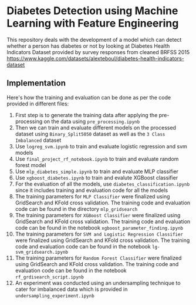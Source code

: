 # Diabetes Detection using Machine Learning with Feature Engineering

This repository deals with the development of a model which can detect whether a person has diabetes or not by looking at Diabetes Health Indicators Dataset provided by survey responses from cleaned BRFSS 2015
https://www.kaggle.com/datasets/alexteboul/diabetes-health-indicators-dataset

## Implementation
Here's how the training and evaluation can be done as per the code provided in different files:

1. First step is to generate the training data after applying the pre-processing on the data using `pre_processing.ipynb`
2. Then we can train and evaluate different models on the processed dataset using `Binary_Split5050` dataset as well as the `3 Class Imbalanced` dataset
3. Use `logreg_svm.ipynb` to train and evaluate logistic regression and svm models
4. Use `final_project_rf_notebook.ipynb` to train and evaluate random forest model
5. Use `mlp_diabetes_simple.ipynb` to train and evaluate MLP classifier
6. Use `xgboost_diabetes.ipynb` to train and evalute XGBoost classifier
7. For the evaluation of all the models, use `diabetes_classification.ipynb` since it includes training and evaluation code for all the models
8. The training parameters for `MLP Classifier` were finalized using GridSearch and KFold cross validation. The training code and evaluation code can be found in the directory `mlp_gridsearch`
9. The training parameters for `XGBoost Classifier` were finalized using GridSearch and KFold cross validation. The training code and evaluation code can be found in the notebook `xgboost_parameter_finding.ipynb`
10. The training parameters for `SVM and Logistic Regression Classifier` were finalized using GridSearch and KFold cross validation. The training code and evaluation code can be found in the notebook `lg-svm_gridsearch.ipynb`
11. The training parameters for `Random Forest Classifier` were finalized using GridSearch and KFold cross validation. The training code and evaluation code can be found in the notebook `rf_grdisearch_script.ipynb`
12. An experiment was conducted using an undersampling technique to cater for imbalanced data which is provided in `undersampling_experiment.ipynb`

